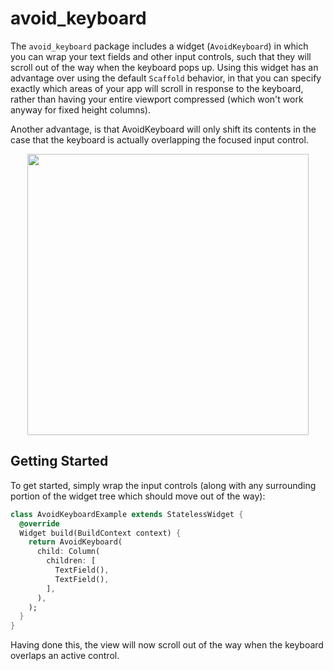 # avoid_keyboard

The `avoid_keyboard` package includes a widget (`AvoidKeyboard`) in which you can wrap your text fields and other input controls, such that they will scroll out of the way when the keyboard pops up. Using this widget has an advantage over using the default `Scaffold` behavior, in that you can specify exactly which areas of your app will scroll in response to the keyboard, rather than having your entire viewport compressed (which won't work anyway for fixed height columns). 

Another advantage, is that AvoidKeyboard will only shift its contents in the case that the keyboard is actually overlapping the focused input control.

<p align="center">
  <img height="450" src="https://user-images.githubusercontent.com/6050603/120873229-25fb0800-c556-11eb-89fc-fb97957be784.gif">
</p>

## Getting Started

To get started, simply wrap the input controls (along with any surrounding portion of the widget tree which should move out of the way):

```dart
class AvoidKeyboardExample extends StatelessWidget {
  @override
  Widget build(BuildContext context) {
    return AvoidKeyboard(
      child: Column(
        children: [
          TextField(),
          TextField(),
        ],
      ),
    );
  }
}
```

Having done this, the view will now scroll out of the way when the keyboard overlaps an active control.
